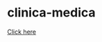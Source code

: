 # clinica-medica
<a href="https://filipedeabraga.github.io/clinica-medica/index.html">Click here</a>
